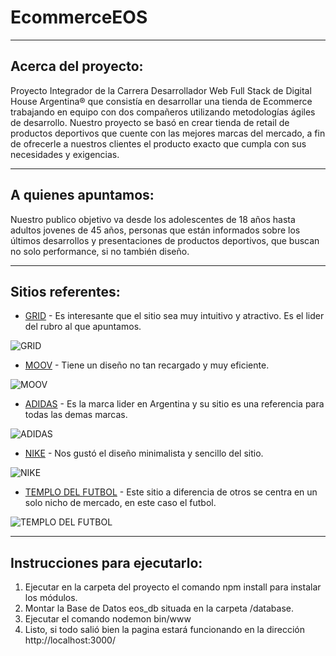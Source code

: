 # EcommerceEOS

-------------------------------------------------------
## Acerca del proyecto:

Proyecto Integrador de la Carrera Desarrollador Web Full Stack de Digital House Argentina® que consistía en desarrollar una tienda de Ecommerce trabajando en equipo con dos compañeros utilizando metodologías ágiles de desarrollo.
Nuestro proyecto se basó en crear tienda de retail de productos deportivos que cuente con las mejores marcas del mercado, a fin de ofrecerle a nuestros clientes el producto exacto que cumpla con sus necesidades y exigencias. 

-------------------------------------------------------
## A quienes apuntamos:

Nuestro publico objetivo va desde los adolescentes de 18 años hasta adultos jovenes de 45 años, personas que están informados sobre los últimos desarrollos y presentaciones de productos deportivos, que buscan no solo performance, si no también diseño. 

-------------------------------------------------------
## Sitios referentes:

* [GRID](https://www.grid.com.ar/) - Es interesante que el sitio sea muy intuitivo y atractivo. Es el lider del rubro al que apuntamos.

![GRID](/Diseño/Imagenes/grid.jpg)

* [MOOV](https://www.moovbydexter.com.ar/home) - Tiene un diseño no tan recargado y muy eficiente. 

![MOOV](/Diseño/Imagenes/moov.jpg)

* [ADIDAS](http://www.adidas.com.ar) - Es la marca lider en Argentina y su sitio es una referencia para todas las demas marcas.

![ADIDAS](/Diseño/Imagenes/adidas.jpg)

* [NIKE](https://www.nike.com/) - Nos gustó el diseño minimalista y sencillo del sitio.

![NIKE](/Diseño/Imagenes/nike.jpg)

* [TEMPLO DEL FUTBOL](http://www.templodelfutbol.com.ar) - Este sitio a diferencia de otros se centra en un solo nicho de mercado, en este caso el futbol.  

![TEMPLO DEL FUTBOL](/Diseño/Imagenes/templo.jpg)


-------------------------------------------------------
## Instrucciones para ejecutarlo:

1. Ejecutar en la carpeta del proyecto el comando npm install para instalar los módulos.
2. Montar la Base de Datos eos_db situada en la carpeta /database.
3. Ejecutar el comando nodemon bin/www
4. Listo, si todo salió bien la pagina estará funcionando en la dirección http://localhost:3000/

